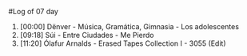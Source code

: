 #Log of 07 day

1. [00:00] Dënver - Música, Gramática, Gimnasia - Los adolescentes
1. [09:18] Súi - Entre Ciudades - Me Pierdo
1. [11:20] Ólafur Arnalds - Erased Tapes Collection I - 3055 (Edit)
